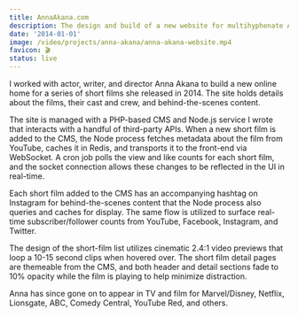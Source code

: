```yaml
---
title: AnnaAkana.com
description: The design and build of a new website for multihyphenate Anna Akana, including a custom Node.js service that pipes realtime statistics to the UI via websockets.
date: '2014-01-01'
image: /video/projects/anna-akana/anna-akana-website.mp4
favicon: 🎬
status: live
---
```


I worked with actor, writer, and director Anna Akana to build a new online home for a series of short films she released in 2014. The site holds details about the films, their cast and crew, and behind-the-scenes content.

The site is managed with a PHP-based CMS and Node.js service I wrote that interacts with a handful of third-party APIs. When a new short film is added to the CMS, the Node process fetches metadata about the film from YouTube, caches it in Redis, and transports it to the front-end via WebSocket. A cron job polls the view and like counts for each short film, and the socket connection allows these changes to be reflected in the UI in real-time.

Each short film added to the CMS has an accompanying hashtag on Instagram for behind-the-scenes content that the Node process also queries and caches for display. The same flow is utilized to surface real-time subscriber/follower counts from YouTube, Facebook, Instagram, and Twitter.

<PostImage src="/projects/anna-akana/social-stats.png" size="large" />

The design of the short-film list utilizes cinematic 2.4:1 video previews that loop a 10-15 second clips when hovered over. The short film detail pages are themeable from the CMS, and both header and detail sections fade to 10% opacity while the film is playing to help minimize distraction.

<PostVideo src="/video/projects/anna-akana/anna-akana-website.mp4" size="large" />
  
Anna has since gone on to appear in TV and film for Marvel/Disney, Netflix, Lionsgate, ABC, Comedy Central, YouTube Red, and others.
